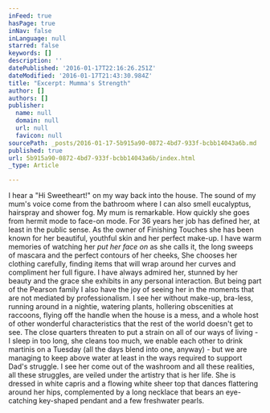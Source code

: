 ```yaml
---
inFeed: true
hasPage: true
inNav: false
inLanguage: null
starred: false
keywords: []
description: ''
datePublished: '2016-01-17T22:16:26.251Z'
dateModified: '2016-01-17T21:43:30.984Z'
title: "Excerpt: Mumma's Strength"
author: []
authors: []
publisher:
  name: null
  domain: null
  url: null
  favicon: null
sourcePath: _posts/2016-01-17-5b915a90-0872-4bd7-933f-bcbb14043a6b.md
published: true
url: 5b915a90-0872-4bd7-933f-bcbb14043a6b/index.html
_type: Article

---
```

I hear a "Hi Sweetheart!" on my way back into the house. The sound of my mum's voice come from the bathroom where I can also smell eucalyptus, hairspray and shower fog. My mum is remarkable. How quickly she goes from hermit mode to face-on mode. For 36 years her job has defined her, at least in the public sense. As the owner of Finishing Touches she has been known for her beautiful, youthful skin and her perfect make-up. I have warm memories of watching her _put her face on_ as she calls it, the long sweeps of mascara and the perfect contours of her cheeks, She chooses her clothing carefully, finding items that will wrap around her curves and compliment her full figure. I have always admired her, stunned by her beauty and the grace she exhibits in any personal interaction. But being part of the Pearson family I also have the joy of seeing her in the moments that are not mediated by professionalism. I see her without make-up, bra-less, running around in a nightie, watering plants, hollering obscenities at raccoons, flying off the handle when the house is a mess, and a whole host of other wonderful characteristics that the rest of the world doesn't get to see. The close quarters threaten to put a strain on all of our ways of living - I sleep in too long, she cleans too much, we enable each other to drink martinis on a Tuesday (all the days blend into one, anyway) - but we are managing to keep above water at least in the ways required to support Dad's struggle. I see her come out of the washroom and all these realities, all these struggles, are veiled under the artistry that is her life. She is dressed in white capris and a flowing white sheer top that dances flattering around her hips, complemented by a long necklace that bears an eye-catching key-shaped pendant and a few freshwater pearls.